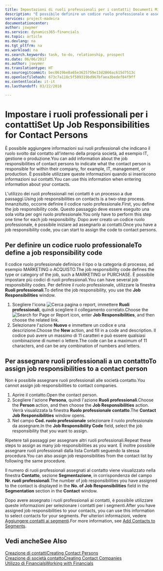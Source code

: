 ```yaml
---
title: Impostazioni di ruoli professionali per i contatti| Documenti Microsoft
description: "È possibile definire un codice ruolo professionale e assegnarlo a un contatto per indicare i task per cui il contatto è responsabile nella propria società, ad esempio IT o produzione."
services: project-madeira
documentationcenter: 
author: jswymer
ms.service: dynamics365-financials
ms.topic: article
ms.devlang: na
ms.tgt_pltfrm: na
ms.workload: na
ms.search.keywords: task, to-do, relationship, prospect
ms.date: 06/06/2017
ms.author: jswymer
ms.translationtype: HT
ms.sourcegitcommit: bec0619be0a65e3625759e13d2866ac615d7513c
ms.openlocfilehash: 673c7a118c5f589319bd967bfaea3bedef84f9ff
ms.contentlocale: it-it
ms.lasthandoff: 03/22/2018

---
```

# <a name="set-up-job-responsibilities-for-contact-persons"></a><span data-ttu-id="31ac6-103">Impostare i ruoli professionali per i contatti</span><span class="sxs-lookup"><span data-stu-id="31ac6-103">Set Up Job Responsibilities for Contact Persons</span></span>
<span data-ttu-id="31ac6-104">È possibile aggiungere informazioni sui ruoli professionali che indicano il ruolo svolto dal contatto all'interno della propria società, ad esempio IT, gestione o produzione.</span><span class="sxs-lookup"><span data-stu-id="31ac6-104">You can add information about the job responsibilities of contact persons to indicate what the contact person is responsible for within their company, for example, IT, management, or production.</span></span> <span data-ttu-id="31ac6-105">È possibile utilizzare queste informazioni quando si inseriscono informazioni sui contatti.</span><span class="sxs-lookup"><span data-stu-id="31ac6-105">You can use this information when entering information about your contacts.</span></span>

<span data-ttu-id="31ac6-106">L'utilizzo dei ruoli professionali nei contatti è un processo a due passaggi.</span><span class="sxs-lookup"><span data-stu-id="31ac6-106">Using job responsibilities on contacts is a two-step process.</span></span> <span data-ttu-id="31ac6-107">Innanzitutto, occorre definire il codice ruolo professionale.</span><span class="sxs-lookup"><span data-stu-id="31ac6-107">First, you define the job responsibility code.</span></span> <span data-ttu-id="31ac6-108">Questo passaggio deve essere eseguito una sola volta per ogni ruolo professionale.</span><span class="sxs-lookup"><span data-stu-id="31ac6-108">You only have to perform this step one time for each job responsibility.</span></span> <span data-ttu-id="31ac6-109">Dopo aver creato un codice ruolo professionale, è possibile iniziare ad assegnarlo ai contatti.</span><span class="sxs-lookup"><span data-stu-id="31ac6-109">Once you have a job responsibility code, you can start to assign the code to contact persons.</span></span>

## <a name="to-define-a-job-responsibility-code"></a><span data-ttu-id="31ac6-110">Per definire un codice ruolo professionale</span><span class="sxs-lookup"><span data-stu-id="31ac6-110">To define a job responsibility code</span></span>
<span data-ttu-id="31ac6-111">Il codice ruolo professionale definisce il tipo o la categoria di processo, ad esempio MARKETING o ACQUISTO.</span><span class="sxs-lookup"><span data-stu-id="31ac6-111">The job responsibility code defines the type or category of the job, such a MARKETING or PURCHASE.</span></span> <span data-ttu-id="31ac6-112">È possibile impostare più codici di ruoli professionali.</span><span class="sxs-lookup"><span data-stu-id="31ac6-112">You can have several job responsibility codes.</span></span> <span data-ttu-id="31ac6-113">Per definire il ruolo professionale, utilizzare la finestra **Ruoli professionali**.</span><span class="sxs-lookup"><span data-stu-id="31ac6-113">To define the job responsibility, you use the **Job Responsibilities** window.</span></span>

1. <span data-ttu-id="31ac6-114">Scegliere l'icona ![Cerca pagina o report](media/ui-search/search_small.png "icona Cerca pagina o report"), immettere **Ruoli professionali**, quindi scegliere il collegamento correlato.</span><span class="sxs-lookup"><span data-stu-id="31ac6-114">Choose the ![Search for Page or Report](media/ui-search/search_small.png "Search for Page or Report icon") icon, enter **Job Responsibilities**, and then choose the related link.</span></span>
2. <span data-ttu-id="31ac6-115">Selezionare l'azione **Nuovo** e immettere un codice e una descrizione.</span><span class="sxs-lookup"><span data-stu-id="31ac6-115">Choose the **New** action, and fill in a code and description.</span></span> <span data-ttu-id="31ac6-116">Il codice può avere un massimo di 11 caratteri e può essere qualsiasi combinazione di numeri o lettere.</span><span class="sxs-lookup"><span data-stu-id="31ac6-116">The code can be a maximum of 11 characters, and can be any combination of numbers and letters.</span></span>

## <a name="to-assign-job-responsibilities-to-a-contact-person"></a><span data-ttu-id="31ac6-117">Per assegnare ruoli professionali a un contatto</span><span class="sxs-lookup"><span data-stu-id="31ac6-117">To assign job responsibilities to a contact person</span></span>
<span data-ttu-id="31ac6-118">Non è possibile assegnare ruoli professionali alle società contatto.</span><span class="sxs-lookup"><span data-stu-id="31ac6-118">You cannot assign job responsibilities to contact companies.</span></span>

1. <span data-ttu-id="31ac6-119">Aprire il contatto.</span><span class="sxs-lookup"><span data-stu-id="31ac6-119">Open the contact person.</span></span>
2. <span data-ttu-id="31ac6-120">Scegliere l'azione **Persona**, quindi l'azione **Ruoli professionali**.</span><span class="sxs-lookup"><span data-stu-id="31ac6-120">Choose the **Person** action, and then choose the **Job Responsibilities** action.</span></span> <span data-ttu-id="31ac6-121">Verrà visualizzata la finestra **Ruolo professionale contatto**.</span><span class="sxs-lookup"><span data-stu-id="31ac6-121">The **Contact Job Responsibilities** window opens.</span></span>
3. <span data-ttu-id="31ac6-122">Nel campo **Cod. ruolo professionale** selezionare il ruolo professionale da assegnare.</span><span class="sxs-lookup"><span data-stu-id="31ac6-122">In the **Job Responsibility Code** field, select the job responsibility that you want to assign.</span></span>

<span data-ttu-id="31ac6-123">Ripetere tali passaggi per assegnare altri ruoli professionali.</span><span class="sxs-lookup"><span data-stu-id="31ac6-123">Repeat these steps to assign as many job responsibilities as you want.</span></span> <span data-ttu-id="31ac6-124">È inoltre possibile assegnare ruoli professionali dalla lista Contatti seguendo la stessa procedura.</span><span class="sxs-lookup"><span data-stu-id="31ac6-124">You can also assign job responsibilities from the contact list by following the same procedure.</span></span>

<span data-ttu-id="31ac6-125">Il numero di ruoli professionali assegnati al contatto viene visualizzato nella finestra **Contatto**, sezione **Segmentazione**, in corrispondenza del campo **Nr. ruoli professionali**.</span><span class="sxs-lookup"><span data-stu-id="31ac6-125">The number of job responsibilities you have assigned to the contact is displayed in the **No. of Job Responsibilities** field in the **Segmentation** section in the **Contact** window.</span></span>

<span data-ttu-id="31ac6-126">Dopo avere assegnato i ruoli professionali ai contatti, è possibile utilizzare queste informazioni per selezionare i contatti per i segmenti.</span><span class="sxs-lookup"><span data-stu-id="31ac6-126">After you have assigned job responsibilities to your contacts, you can use this information to select contacts for your segments.</span></span> <span data-ttu-id="31ac6-127">Per ulteriori informazioni, vedere [Aggiungere contatti ai segmenti](marketing-add-contact-segment.md).</span><span class="sxs-lookup"><span data-stu-id="31ac6-127">For more information, see [Add Contacts to Segments](marketing-add-contact-segment.md).</span></span>

## <a name="see-also"></a><span data-ttu-id="31ac6-128">Vedi anche</span><span class="sxs-lookup"><span data-stu-id="31ac6-128">See Also</span></span>
[<span data-ttu-id="31ac6-129">Creazione di contatti</span><span class="sxs-lookup"><span data-stu-id="31ac6-129">Creating Contact Persons</span></span>](marketing-create-contact-persons.md)  
[<span data-ttu-id="31ac6-130">Creazione di società contatto</span><span class="sxs-lookup"><span data-stu-id="31ac6-130">Creating Contact Companies</span></span>](marketing-create-contact-companies.md)  
[<span data-ttu-id="31ac6-131">Utilizzo di Financials</span><span class="sxs-lookup"><span data-stu-id="31ac6-131">Working with Financials</span></span>](ui-work-product.md)

